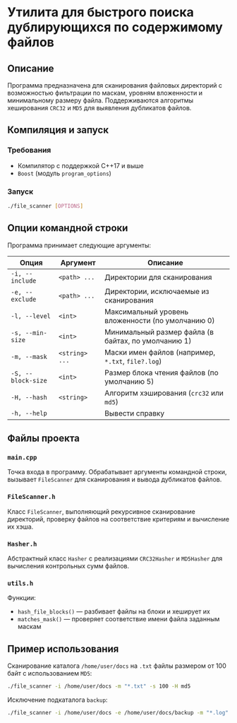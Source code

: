 # Утилита для быстрого поиска дублирующихся по содержимому файлов

## Описание
Программа предназначена для сканирования файловых директорий с возможностью фильтрации по маскам, уровням вложенности и минимальному размеру файла. Поддерживаются алгоритмы хеширования `CRC32` и `MD5` для выявления дубликатов файлов.

## Компиляция и запуск

### Требования
- Компилятор с поддержкой C++17 и выше
- `Boost` (модуль `program_options`)

### Запуск
```bash
./file_scanner [OPTIONS]
```

## Опции командной строки
Программа принимает следующие аргументы:

| Опция | Аргумент | Описание |
|--------|------------|------------|
| `-i, --include` | `<path> ...` | Директории для сканирования |
| `-e, --exclude` | `<path> ...` | Директории, исключаемые из сканирования |
| `-l, --level` | `<int>` | Максимальный уровень вложенности (по умолчанию 0) |
| `-s, --min-size` | `<int>` | Минимальный размер файла (в байтах, по умолчанию 1) |
| `-m, --mask` | `<string> ...` | Маски имен файлов (например, `*.txt`, `file?.log`) |
| `-S, --block-size` | `<int>` | Размер блока чтения файлов (по умолчанию 5) |
| `-H, --hash` | `<string>` | Алгоритм хэширования (`crc32` или `md5`) |
| `-h, --help` | | Вывести справку |

## Файлы проекта

### `main.cpp`
Точка входа в программу. Обрабатывает аргументы командной строки, вызывает `FileScanner` для сканирования и вывода дубликатов файлов.

### `FileScanner.h`
Класс `FileScanner`, выполняющий рекурсивное сканирование директорий, проверку файлов на соответствие критериям и вычисление их хэша.

### `Hasher.h`
Абстрактный класс `Hasher` с реализациями `CRC32Hasher` и `MD5Hasher` для вычисления контрольных сумм файлов.

### `utils.h`
Функции:
- `hash_file_blocks()` — разбивает файлы на блоки и хеширует их
- `matches_mask()` — проверяет соответствие имени файла заданным маскам

## Пример использования

Сканирование каталога `/home/user/docs` на `.txt` файлы размером от 100 байт с использованием `MD5`:
```bash
./file_scanner -i /home/user/docs -m "*.txt" -s 100 -H md5
```

Исключение подкаталога `backup`:
```bash
./file_scanner -i /home/user/docs -e /home/user/docs/backup -m "*.log" -H crc32
```

